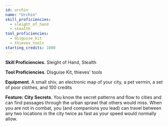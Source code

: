 ```yaml
---
id: urchin
name: "Urchin"
skill_proficiencies:
  - sleight_of_hand
  - stealth
tool_proficiencies:
  - disguise_kit
  - thieves_tools
starting_credits: 1000
---
```


__Skill Proficiencies__. Sleight of Hand, Stealth

__Tool Proficiencies__. Disguise Kit, thieves' tools

__Equipment__. A small shiv, an electronic map of your city, a pet vermin, a set of poor clothes, and 100 credits

__Feature: City Secrets__. You know the secret patterns and flow to cities and can find passages through the urban sprawl
that others would miss. When you are not in combat, you (and companions you lead) can travel between any two locations
in the city twice as fast as your speed would normally allow.